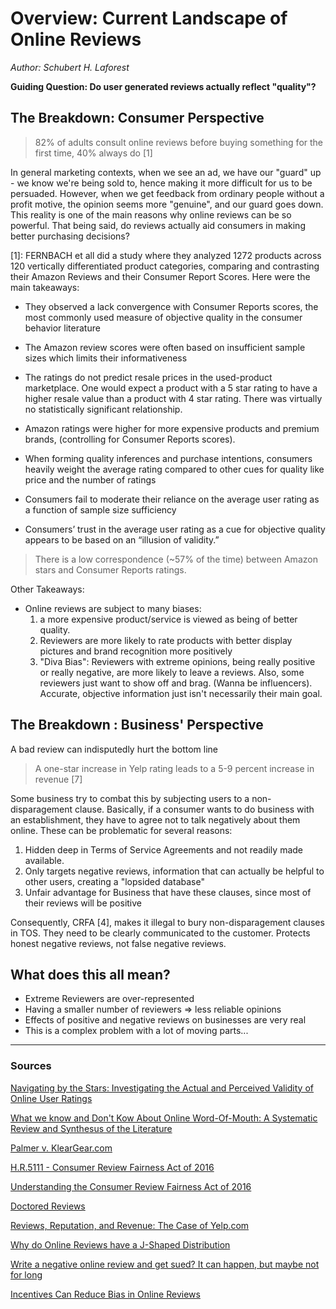 # Overview: Current Landscape of Online Reviews
_Author: Schubert H. Laforest_

**Guiding Question: Do user generated reviews actually reflect "quality"?**

## The Breakdown: Consumer Perspective

> 82% of adults consult online reviews before buying something for the first time, 40% always do [1]

In general marketing contexts, when we see an ad, we have our "guard" up - we know we're being sold to, hence making it more difficult for us to be persuaded. However, when we get feedback from ordinary people without a profit motive, the opinion seems more "genuine", and our guard goes down. This reality is one of the main reasons why online reviews can be so powerful. That being said, do reviews actually aid consumers in making better purchasing decisions?

[1]: FERNBACH et all did a study where they analyzed 1272 products across 120 vertically differentiated product categories, comparing and contrasting their Amazon Reviews and their Consumer Report Scores. Here were the main takeaways:
- They observed a lack convergence with Consumer Reports scores,
the most commonly used measure of objective quality in the consumer behavior
literature
- The Amazon review scores were often based on insufficient sample sizes which limits their informativeness
- The ratings do not predict resale prices in the used-product marketplace. One would expect a product with a 5 star rating to have a higher resale value than a product with 4 star rating. There was virtually no statistically significant relationship.
- Amazon ratings were higher for more expensive products and premium brands, (controlling for Consumer Reports scores).
- When forming quality inferences and purchase intentions, consumers heavily weight the average rating compared to other cues for quality like price and the number of ratings
- Consumers fail to moderate their reliance on the average user rating as a function of sample size sufficiency

- Consumers’ trust in the average user rating as a cue for objective quality appears to be based on an “illusion of validity.”

> There is a low correspondence (~57% of the time) between Amazon stars and Consumer Reports ratings.

Other Takeaways:
- Online reviews are subject to many biases:
  1) a more expensive product/service is viewed as being of better quality.
  2) Reviewers are more likely to rate products with better display pictures and brand recognition more positively
  3) "Diva Bias": Reviewers with extreme opinions, being really positive or really negative, are more likely to leave a reviews. Also, some reviewers just want to show off and brag. (Wanna be influencers). Accurate, objective information just isn't necessarily their main goal.


## The Breakdown : Business' Perspective
A bad review can indisputedly hurt the bottom line

 >  A one-star increase in Yelp rating leads to a 5-9 percent increase in revenue [7]

Some business try to combat this by subjecting users to a non-disparagement clause. Basically, if a consumer wants to do business with an establishment, they have to agree not to talk negatively about them online.
These can be problematic for several  reasons:
1) Hidden deep in Terms of Service Agreements and not readily made available.
2) Only targets negative reviews, information that can actually be helpful to other users, creating a "lopsided database"
3) Unfair advantage for Business that have these clauses, since most of their reviews will be positive

Consequently, CRFA [4], makes it illegal to bury non-disparagement clauses in TOS. They need to be clearly communicated to the customer. Protects honest negative reviews, not false negative reviews.


## What does this all mean?
- Extreme Reviewers are over-represented
- Having a smaller number of reviewers => less reliable opinions
- Effects of positive and negative reviews on businesses are very real
- This is a complex problem with a lot of moving parts...

---

### Sources
[Navigating by the Stars: Investigating the Actual and Perceived Validity of Online User Ratings](https://www.colorado.edu/business/sites/default/files/attached-files/jcr_2016_de_langhe_fernbach_lichtenstein_0.pdf)

[What we know and Don't Kow About Online Word-Of-Mouth: A Systematic Review and Synthesus of the Literature](268002121029092115114026104120098072036003073064003042025005116081029126095113006076041124028101103055098076030120122119127090051045002046054000109089025109029117127088020020066064104074027083098103109070109079100124004124001029099106083100068111124029)


[Palmer v. KlearGear.com](https://www.citizen.org/our-work/litigation/cases/palmer-v-kleargearcom)

[H.R.5111 - Consumer Review Fairness Act of 2016](https://www.congress.gov/bill/114th-congress/house-bill/5111)

[Understanding the Consumer Review Fairness Act of 2016](089119105064005114099020108065092124022046039021042055064086124096098076117111097028063033000008109016026092119030097024120091006041062046036010086025115119112122005009028067109084122016012114073107120023092028126028114103100002020016077111081070123)

[Doctored Reviews](https://doctoredreviews.com)

[Reviews, Reputation, and Revenue: The Case of Yelp.com](https://www.hbs.edu/faculty/Publication%20Files/12-016_a7e4a5a2-03f9-490d-b093-8f951238dba2.pdf)

[Why do Online Reviews have a J-Shaped Distribution](https://papers.ssrn.com/sol3/papers.cfm?abstract_id=2380298)

[Write a negative online review and get sued? It can happen, but maybe not for long](https://www.washingtonpost.com/lifestyle/travel/write-a-negative-online-review-and-get-sued-it-can-happen-but-maybe-not-for-long/2016/01/14/518f0aa6-b49b-11e5-9388-466021d971de_story.html?noredirect=on&utm_term=.cdcfe3ce6ec3)

[Incentives Can Reduce Bias in Online Reviews](http://ftp.iza.org/dp11367.pdf)
